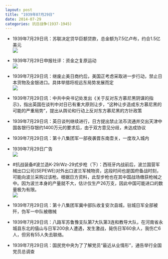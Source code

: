 ```yaml
---
layout: post
title: "1939年07月29日"
date: 2014-07-29
categories: 抗日战争(1937-1945)
---
```


<meta name="referrer" content="no-referrer" />

- 1939年7月29日讯：苏联决定贷华巨额贷款，总金额为7.5亿卢布，约合1.5亿美元 <br/><img src="https://ww1.sinaimg.cn/large/aca367d8jw1eiu0uizzdrj207h0gmwgi.jpg" />

- 1939年7月29日申报社评：资金之复原运动 <br/><img src="https://ww4.sinaimg.cn/large/aca367d8jw1eitz3kltgej20sd0xlx35.jpg" />

- 1939年7月29日讯：继废止美日商约后，美国正考虑采取进一步行动，禁止日本货物及金银进口。具体举措将视远东局势发展而定 <br/><img src="https://ww3.sinaimg.cn/large/aca367d8jw1eitxdnxa22j209v0xyqb0.jpg" />

- 1939年7月29日讯：中共中央书记处发出《关于反对东方慕尼黑阴谋的指示》，指出英国在谈判中对日已有重大原则让步，“这种让步造成东方慕尼黑的可能的严重局势”，提出从舆论和行动上反对东方慕尼黑的方针政策 

- 1939年7月29日讯：英日谈判继续进行，日方提出禁止法币流通并交出天津中国各银行存银约1400万元的要求后，由于双方意见分歧，未达成协议 

- 1939年7月29日讯：第十八集团军一部夜袭晋东南壶关，一度攻入城内 

- 1939年7月29日广告 <br/><img src="https://ww4.sinaimg.cn/large/aca367d8jw1eithr8lhnij207n0kudif.jpg" />

- #抗战装备#波兰造K-29/Wz-29式步枪（下）：西班牙内战前后，波兰国营军械出口公司(SEPEWE)对外出口波兰军械物资，这段时间也是国府备战时刻，可能向波兰采购过该枪。根据日方资料，此型步枪也在其中国战场缴获枪械之中。因为波兰本身的产量就不大，估计仅生产26万支，因此中国可能进口的数量极为有限。 <br/><img src="https://ww4.sinaimg.cn/large/aca367d8jw1eitfqoqfn8j20dw1ghth3.jpg" />

- 1939年7月29日讯：第十八集团军冀中部队收复安次县城，驻城日军全部被歼，伪军一中队被缴械 

- 1939年7月29日讯：八路军苏鲁豫支队第7大队第3连和教导大队，在河南省永城县东北的僖山与日军200余人遭遇，发生激战，毙伤日军60余人，我伤亡6人，但另有55人失去联络。 

- 1939年7月29日讯：国民党中央为了了解党员“最近从业情形”，通告举行全国党员总调查 

